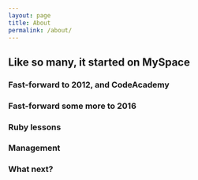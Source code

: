 ```yaml
---
layout: page
title: About
permalink: /about/
---
```


## Like so many, it started on MySpace

### Fast-forward to 2012, and CodeAcademy
### Fast-forward some more to 2016
### Ruby lessons
### Management
### What next?